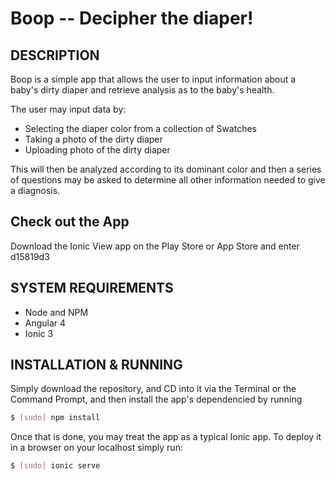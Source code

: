 Boop -- Decipher the diaper!
====================================

## DESCRIPTION

Boop is a simple app that allows the user to input information about a baby's dirty diaper and retrieve analysis as to the baby's health.

The user may input data by: 
* Selecting the diaper color from a collection of Swatches
* Taking a photo of the dirty diaper
* Uploading photo of the dirty diaper

This will then be analyzed according to its dominant color and then a series of questions may be asked to determine all other information needed to give a diagnosis.

## Check out the App
Download the Ionic View app on the Play Store or App Store and enter d15819d3

## SYSTEM REQUIREMENTS
- Node and NPM
- Angular 4
- Ionic 3

## INSTALLATION & RUNNING

Simply download the repository, and CD into it via the Terminal or the Command Prompt, and then install the app's dependencied by running

```bash
$ [sudo] npm install
```

Once that is done, you may treat the app as a typical Ionic app. To deploy it in a browser on your localhost simply run: 

```bash
$ [sudo] ionic serve
```
